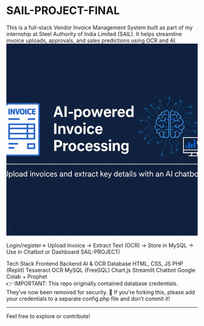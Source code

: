 # SAIL-PROJECT-FINAL
This is a full-stack Vendor Invoice Management System built as part of my internship at Steel Authority of India Limited (SAIL). It helps streamline invoice uploads, approvals, and sales predictions using OCR and AI.
![AI-powered Invoice Dashboard](./banner3.png)

Login/register→ Upload Invoice →  Extract Text (OCR) → Store in MySQL →  Use in Chatbot or Dashboard
SAIL-PROJECT/

Tech Stack
Frontend	Backend	AI & OCR	Database
HTML, CSS, JS	PHP (Replit)	Tesseract OCR	MySQL (FreeSQL)
Chart.js	Streamlit Chatbot	Google Colab + Prophet	
👉 IMPORTANT: This repo originally contained database credentials. They’ve now been removed for security.
📌 If you're forking this, please add your credentials to a separate config.php file and don’t commit it!

---

Feel free to explore or contribute!
